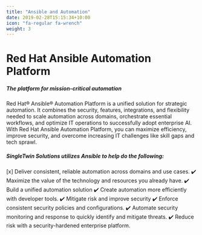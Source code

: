 ```yaml
---
title: "Ansible and Automation"
date: 2019-02-28T15:15:34+10:00
icon: "fa-regular fa-wrench"
weight: 3
---
```


# Red Hat Ansible Automation Platform
##### The platform for mission-critical automation

Red Hat® Ansible® Automation Platform is a unified solution for strategic automation. It combines the security, features, integrations, and flexibility needed to scale automation across domains, orchestrate essential workflows, and optimize IT operations to successfully adopt enterprise AI. With Red Hat Ansible Automation Platform, you can maximize efficiency, improve security, and overcome increasing IT challenges like skill gaps and tech sprawl. 

##### SingleTwin Solutions utilizes Ansible to help do the following:

[x] Deliver consistent, reliable automation across domains and use cases.
:heavy_check_mark:  Maximize the value of the technology and resources you already have.
:heavy_check_mark: Build a unified automation solution
:heavy_check_mark:  Create automation more efficiently with developer tools. 
:heavy_check_mark: Mitigate risk and improve security
:heavy_check_mark: Enforce consistent security policies and configurations.
:heavy_check_mark: Automate security monitoring and response to quickly identify and mitigate threats.
:heavy_check_mark: Reduce risk with a security-hardened enterprise platform.
